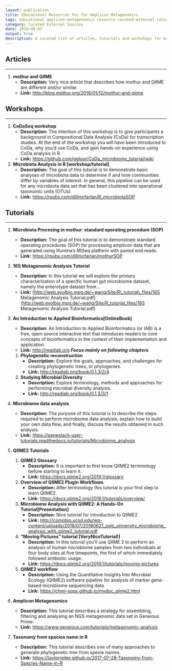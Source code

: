 ```yaml
---
layout: publication
title: Educational Resources for for Amplicon Metagenomics
tags: educational amplicon-metagenomics resource curated-external tutorial workshop article
category: Curated External Sources
date: 2019-09-03
output: true
description: A curated list of articles, tutorials and workshops for microbiome data processing and analysis, and more.
---
```

Articles
--------
------------------------------------------------------------------------
1.  **mothur and QIIME**
    -   **Description:** Very nice article that describes how mothur and
        QIIME are different and/or similar.
    -   **Link:** <http://blog.mothur.org/2016/01/12/mothur-and-qiime>

Workshops
---------
------------------------------------------------------------------------
1.  **CoDaSeq workshop**
    -   **Description:** The intention of this workshop is to give
        participants a background in Compositional Data Analysis (CoDa)
        for transcription studies. At the end of the workshop you will
        have been introduced to CoDa, why you’d use CoDa, and gain
        hands-on experience using CoDa analysis in R.
    -   **Link:**
        <https://github.com/ggloor/CoDa_microbiome_tutorial/wiki>
2.  **Microbiota Analysis in R \[workshop/tutorial\]**
    -   **Description:** The goal of this tutorial is to demonstrate
        basic analyses of microbiota data to determine if and how
        communities differ by variables of interest. In general, this
        pipeline can be used for any microbiota data set that has been
        clustered into operational taxonomic units (OTUs).
    -   **Link:** <https://rpubs.com/dillmcfarlan/R_microbiotaSOP>

Tutorials
---------
------------------------------------------------------------------------

1.  **Microbiota Procesing in mothur: standard operating procedure
    (SOP)**
    -   **Description:** The goal of this tutorial is to demonstrate
        standard operating procedures (SOP) for processing amplicon data
        that are generated using Illumina’s MiSeq platform with paired
        end reads.
    -   **Link:** <https://rpubs.com/dillmcfarlan/mothurSOP>
2.  **16S Metagenomic Analysis Tutorial**
    -   **Description:** In this tutorial we will explore the primary
        characterization of a specific human gut microbiome dataset,
        namely the enterotype dataset from...
    -   **Link:**
        [http://web.evolbio.mpg.de/~wang/Site/R\_tutorial\_files/16S Metagenomic Analysis Tutorial.pdf](http://web.evolbio.mpg.de/~wang/Site/R_tutorial_files/16S Metagenomic Analysis Tutorial.pdf)
3.  **An Introduction to Applied Bioinformatics\[OnlineBook\]**
    -   **Description:** An Introduction to Applied Bioinformatics (or
        IAB) is a free, open source interactive text that introduces
        readers to core concepts of bioinformatics in the context of
        their implementation and application.
    -   **Link:** <http://readiab.org>
    ***Focus mainly on following chapters***
    1.  **Phylogenetic reconstruction**
        -   **Description:** Explore the goals, approaches, and
            challenges for creating phylogenetic trees, or phylogenies.
        -   **Link:** <http://readiab.org/book/0.1.3/2/4>
    2.  **Studying Microbial Diversity**
        -   **Description:** Explore terminology, methods and approaches
            for performing microbial diversity analysis.
        -   **Link:** <http://readiab.org/book/0.1.3/3/1>
4.  **Microbiome data analysis**
    -   **Description:** The purpose of this tutorial is to describe the
        steps required to perform microbiome data analysis, explain how
        to build your own data flow, and finally, discuss the results
        obtained in such analysis.
    -   **Link:**
        <https://genestack-user-tutorials.readthedocs.io/tutorials/Microbiome_analysis>
5.  **QIIME2 Tutorials**

    1.  **QIIME2 Glossary**
        -   **Description:** It is important to first know QIIME2
            terminology before starting to learn it.
        -   **Link:** <https://docs.qiime2.org/2019.1/glossary>
    2.  **Overview of QIIME2 Plugin Workflows**
        -   **Description:** After terminology this tutorial is your
            first step to learn QIIME2.
        -   **Link:**
            <https://docs.qiime2.org/2019.1/tutorials/overview/>
    3.  **Microbiome Analysis with QIIME2: A Hands-On
        Tutorial\[Presentation\]**
        -   **Description:** Nice tutorial for introduction to QIIME2
        -   **Link:**
            <http://compbio.ucsd.edu/wp-content/uploads/2018/07/20180621_oslo_university_microbiome_analysis_with_qiime2_tutorial.pdf>
    4.  **“Moving Pictures” tutorial \[VeryNiceTutorial!\]**
        -   **Description:** In this tutorial you’ll use QIIME 2 to
            perform an analysis of human microbiome samples from two
            individuals at four body sites at five timepoints, the first
            of which immediately followed antibiotic usage.
        -   **Link:**
            <https://docs.qiime2.org/2019.1/tutorials/moving-pictures>
    5.  **QIIME2 workflow**
        -   **Description:** Using the Quantitative Insights Into
            Microbial Ecology (QIIME2) software pipeline for analysis of
            marker gene-based microbiome sequencing data
        -   **Link:** <https://chmi-sops.github.io/mydoc_qiime2.html>
6.  **Amplicon Metagenomics**
    -   **Description:** This tutorial describes a strategy for
        assembling, filtering and analysing an NGS metagenomic data set
        in Geneious Prime.
    -   **Link:**
        <https://www.geneious.com/tutorials/metagenomic-analysis>
7.  **Taxonomy from species name in R**
    -   **Description:** This tutorial describes one of many approaches
        to generate phylogenetic tree from specie names.
    -   **Link:**
        <https://taylorreiter.github.io/2017-07-28-Taxonomy-from-Species-Name-in-R>
